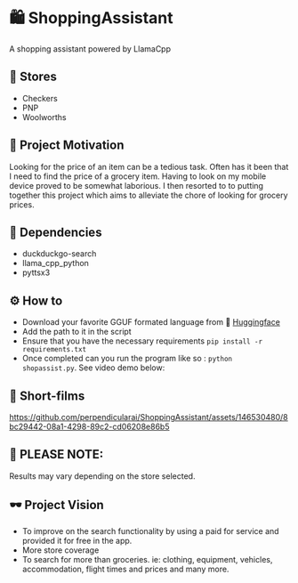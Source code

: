 # 🛍️ ShoppingAssistant
A shopping assistant powered by LlamaCpp

## 🏪 Stores
- Checkers
- PNP
- Woolworths

## 🧃 Project Motivation

Looking for the price of an item can be a tedious task. Often has it been that I need to find the price of a grocery item. 
Having to look on my mobile device proved to be somewhat laborious. I then resorted to to putting together this project which aims to alleviate the chore of looking for grocery prices.

## 🔧 Dependencies
- duckduckgo-search
- llama_cpp_python
- pyttsx3

## ⚙️ How to
- Download your favorite GGUF formated language from 🤗 [Huggingface](https://huggingface.co/models?pipeline_tag=text-generation&sort=trending&search=gguf)
- Add the path to it in the script
- Ensure that you have the necessary requirements `pip install -r requirements.txt`
- Once completed can you run the program like so : `python shopassist.py`. See video demo below:

## 🎥 Short-films

https://github.com/perpendicularai/ShoppingAssistant/assets/146530480/8bc29442-08a1-4298-89c2-cd06208e86b5

## 🧯 PLEASE NOTE:
Results may vary depending on the store selected.

## 🕶️ Project Vision
- To improve on the search functionality by using a paid for service and provided it for free in the app.
- More store coverage
- To search for more than groceries. ie: clothing, equipment, vehicles, accommodation, flight times and prices and many more.
